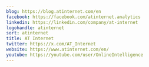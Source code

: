 ```yaml
---
blog: https://blog.atinternet.com/en
facebook: https://facebook.com/atinternet.analytics
linkedin: https://linkedin.com/company/at-internet
logohandle: atinternet
sort: atinternet
title: AT Internet
twitter: https://x.com/AT_Internet
website: https://www.atinternet.com/en/
youtube: https://youtube.com/user/OnlineIntelligence
---
```

